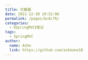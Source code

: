 ```yaml
---
title: 拦截器
date: 2021-12-30 19:52:06
permalink: /pages/bc8c76/
categories:
  - 《SpringMVC》笔记
tags:
  - SpringMVC
author:
  name: Ashe
  link: https://github.com/asheone18
---
```

